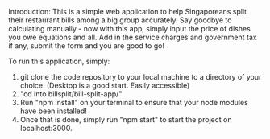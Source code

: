 Introduction:
This is a simple web application to help Singaporeans split their restaurant bills among a big group accurately.
Say goodbye to calculating manually - now with this app, simply input the price of dishes you owe equations and all. 
Add in the service charges and government tax if any, submit the form and you are good to go!

To run this application, simply: 
1) git clone the code repository to your local machine to a directory of your choice. (Desktop is a good start. Easily accessible)
2) "cd into billsplit/bill-split-app/"
3) Run "npm install" on your terminal to ensure that your node modules have been installed!
4) Once that is done, simply run "npm start" to start the project on localhost:3000.
